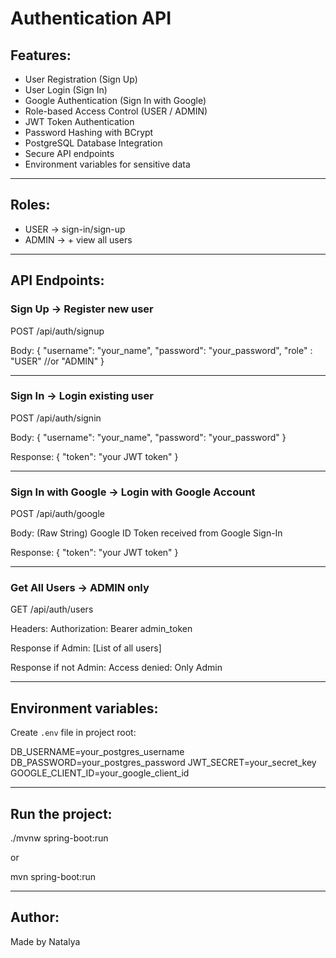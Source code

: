 
# Authentication API

## Features:
- User Registration (Sign Up)
- User Login (Sign In)
- Google Authentication (Sign In with Google)
- Role-based Access Control (USER / ADMIN)
- JWT Token Authentication
- Password Hashing with BCrypt
- PostgreSQL Database Integration
- Secure API endpoints
- Environment variables for sensitive data

---


## Roles:
- USER → sign-in/sign-up
- ADMIN → + view all users

---

## API Endpoints:

### Sign Up → Register new user
POST /api/auth/signup

Body:
{
"username": "your_name",
"password": "your_password",
"role" : "USER" //or "ADMIN"
}

---

### Sign In → Login existing user
POST /api/auth/signin

Body:
{
"username": "your_name",
"password": "your_password"
}

Response:
{
"token": "your JWT token"
}

---

### Sign In with Google → Login with Google Account
POST /api/auth/google

Body: (Raw String)
Google ID Token received from Google Sign-In

Response:
{
"token": "your JWT token"
}

---

### Get All Users → ADMIN only
GET /api/auth/users

Headers:
Authorization: Bearer admin_token

Response if Admin:
[List of all users]

Response if not Admin:
Access denied: Only Admin

---

## Environment variables:

Create `.env` file in project root:

DB_USERNAME=your_postgres_username
DB_PASSWORD=your_postgres_password
JWT_SECRET=your_secret_key
GOOGLE_CLIENT_ID=your_google_client_id

---

## Run the project:

./mvnw spring-boot:run

or

mvn spring-boot:run

---

## Author:
Made by Natalya
